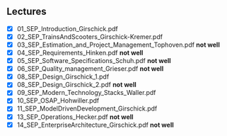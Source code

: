 Lectures
------
- [x] 01_SEP_Introduction_Girschick.pdf
- [x] 02_SEP_TrainsAndScooters_Girschick-Kremer.pdf
- [x] 03_SEP_Estimation_and_Project_Management_Tophoven.pdf **not well**
- [x] 04_SEP_Requirements_Hinken.pdf **not well**
- [x] 05_SEP_Software_Specifications_Schuh.pdf **not well**
- [x] 06_SEP_Quality_management_Grieser.pdf **not well**
- [x] 08_SEP_Design_Girschick_1.pdf
- [x] 08_SEP_Design_Girschick_2.pdf **not well**
- [x] 09_SEP_Modern_Technology_Stacks_Waller.pdf
- [x] 10_SEP_OSAP_Hohwiller.pdf
- [x] 11_SEP_ModelDrivenDevelopment_Girschick.pdf
- [x] 13_SEP_Operations_Hecker.pdf **not well**
- [x] 14_SEP_EnterpriseArchitecture_Girschick.pdf **not well**
